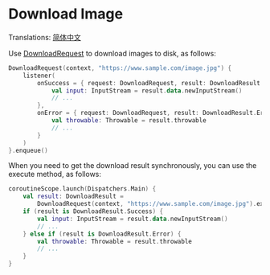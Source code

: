 # Download Image

Translations: [简体中文](download_request_zh.md)

Use [DownloadRequest] to download images to disk, as follows:

```kotlin
DownloadRequest(context, "https://www.sample.com/image.jpg") {
    listener(
        onSuccess = { request: DownloadRequest, result: DownloadResult.Success ->
            val input: InputStream = result.data.newInputStream()
            // ...
        },
        onError = { request: DownloadRequest, result: DownloadResult.Error ->
            val throwable: Throwable = result.throwable
            // ...
        }
    )
}.enqueue()
```

When you need to get the download result synchronously, you can use the execute method, as follows:

```kotlin
coroutineScope.launch(Dispatchers.Main) {
    val result: DownloadResult =
        DownloadRequest(context, "https://www.sample.com/image.jpg").execute()
    if (result is DownloadResult.Success) {
        val input: InputStream = result.data.newInputStream()
        // ...
    } else if (result is DownloadResult.Error) {
        val throwable: Throwable = result.throwable
        // ...
    }
}
```

[DownloadRequest]: ../../sketch-core/src/main/kotlin/com/github/panpf/sketch/request/DownloadRequest.kt